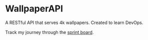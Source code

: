 # WallpaperAPI
A RESTful API that serves 4k wallpapers. Created to learn DevOps.

Track my journey through the [sprint board](https://github.com/users/anrayliu/projects/1).
